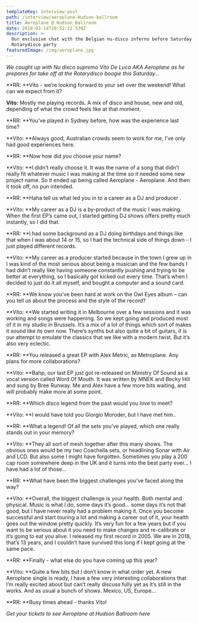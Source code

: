 ```yaml
---
templateKey: interview-post
path: /interview/aeroplane-Hudson-ballroom
title: Aeroplane @ Hudson Ballroom
date: 2018-03-14T20:52:22.530Z
description: >-
  Our exclusive chat with the Belgian nu-disco inferno before Saturday’s
  Rotarydisco party 
featuredImage: /img/aeroplane.jpg
---
```

_We caught up with Nu disco supremo Vito De Luca AKA Aeroplane as he prepares for take off at the Rotarydisco boogie this Saturday..._

**RR: **Vito - we’re looking forward to your set over the weekend! What can we expect from it? 

**Vito:** Mostly me playing records. A mix of disco and house, new and old, depending of what the crowd feels like at that moment.

**RR: **You’ve played in Sydney before, how was the experience last time? 

**Vito: **Always good, Australian crowds seem to work for me, I’ve only had good experiences here.

**RR: **Now how did you choose your name? 

**Vito: **I didn’t really choose it. It was the name of a song that didn’t really fit whatever music I was making at the time so it needed some new project name. So it ended up being called Aeroplane - Aeroplane. And then it took off, no pun intended.

**RR: **Haha tell us what led you in to a career as a DJ and producer .

**Vito: **My career as a DJ is a by-product of the music I was making. When the first EP’s came out, I started getting DJ shows offers pretty much instantly, so I did that. 

**RR: **I had some background as a DJ doing birthdays and things like that when I was about 14 or 15, so I had the technical side of things down - I just played different records. 

**Vito: **My career as a producer started because in the town I grew up in I was kind of the most serious about being a musician and the few bands I had didn’t really like having someone constantly pushing and trying to be better at everything, so I basically got kicked out every time. That’s when I decided to just do it all myself, and bought a computer and a sound card.

**RR: **We know you’ve been hard at work on the Owl Eyes album – can you tell us about the process and the style of the record? 

**Vito: **We started writing it in Melbourne over a few sessions and it was working and songs were happening. So we kept going and produced most of it in my studio in Brussels. It’s a mix of a lot of things which sort of makes it sound like its own now. There’s synths but also quite a bit of guitars, it is our attempt to emulate the classics that we like with a modern twist. But it’s also very eclectic.

**RR: **You released a great EP with Alex Metric, as Metroplane. Any plans for more collaborations? 

**Vito: **Bahp, our last EP just got re-released on Ministry Of Sound as a vocal version called Word Of Mouth. It was written by MNEK and Becky Hill and sung by Bree Runway. Me and Alex have a few more bits waiting, and will probably make more at some point.

**RR: **Which disco legend from the past would you love to meet? 

**Vito: **I would have told you Giorgio Moroder, but I have met him..

**RR: **What a legend! Of all the sets you’ve played, which one really stands out in your memory? 

**Vito: **They all sort of mesh together after this many shows. The obvious ones would be my two Coachella sets, or headlining Sonar with Air and LCD. But also some I might have forgotten. Sometimes you play  a 200 cap room somewhere deep in the UK and it turns into the best party ever… I have had a lot of those…

**RR: **What have been the biggest challenges you’ve faced along the way? 

**Vito: **Overall, the biggest challenge is your health. Both mental and physical. Music is what I do, some days it’s good... some days it’s not that good, but I have never really had a problem making it. Once you become successful and start touring a lot and making a career out of it, your health goes out the window pretty quickly. It’s very fun for a few years but if you want to be serious about it you need to make changes and re-calibrate or it’s going to eat you alive. I released my first record in 2005. We are in 2018, that’s 13 years, and I couldn’t have survived this long if I kept going at the same pace.

**RR: **Finally - what else do you have coming up this year?

**Vito: **Quite a few bits but I don’t know in what order yet. A new Aeroplane single is ready, I have a few very interesting collaborations that I’m really excited about but can’t really discuss fully yet as it’s still in the works. And as usual a bunch of shows. Mexico, US, Europe… 

**RR: **Busy times ahead - thanks Vito!

_Get your tickets to see Aeroplane at Hudson Ballroom here_
